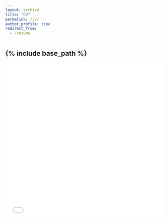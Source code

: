 ```yaml
---
layout: archive
title: "CV"
permalink: /cv/
author_profile: true
redirect_from:
  - /resume
---
```


{% include base_path %}
---

<iframe src="/files/casas_axel_cv.pdf" width="100%" height="500" frameborder="no" border="0" marginwidth="0" marginheight="0"></iframe>

<!-- 

Education
======
* PhD in Comparative Neuroscience. Topic: Social Cognition in Pigeons supervised by Onur Güntürkün.
* B.S. in Psychology, Universidad de Buenos Aires, 2024 
* Google's Data Analytics Professional Certificate, 2022
* Diploma in Cognitive Neuroscience and Experimental Psychology, Universidad Abierta Interamericana, 2021
* Diploma in Biostatistics in R Environment, Universidad Nacional de Córdoba, 2021

---

## Work Experience  

### **PhD Candidate** (Since 2024)  
**[Ruhr-Universität Bochum](https://udesa.edu.ar/)**  
- **Topic:** social cognition, comparative neuroscience, computational ethology, fMRI.
- **Supervisor:** [Onur Güntürkün](https://www.bio.psy.ruhr-uni-bochum.de/bpsy/team/onur_guentuerkuen.html.en) 

### **Research Assistant** (Since 2022)  
**[Universidad de San Andrés (UdeSa)](https://udesa.edu.ar/)**  
- **Topic:** Chronotypes, sleep quality, daylight exposure, digital device use, time perception  
- **Supervisor:** [Diego Andrés Golombek](https://scholar.google.com/citations?user=PZMMfnYAAAAJ&hl=en) 

### **Research Assistant** (Since 2022)  
**[Universidad de San Andrés (UdeSa)](https://udesa.edu.ar/)**  
- **Topic:** Chronotypes, sleep quality, daylight exposure, digital device use, time perception  
- **Supervisor:** [Diego Andrés Golombek](https://scholar.google.com/citations?user=PZMMfnYAAAAJ&hl=en) 

### **Research Assistant** (Since 2022)  
**[Universidad de San Andrés (UdeSa)](https://udesa.edu.ar/)**  
- **Topic:** Chronotypes, sleep quality, daylight exposure, digital device use, time perception  
- **Supervisor:** [Diego Andrés Golombek](https://scholar.google.com/citations?user=PZMMfnYAAAAJ&hl=en)  

### **Research Assistant (internship)** (2022)  
**[Instituto de Biología y Medicina Experimental (IBYME)](https://www.ibyme.org.ar/)**  
- **Topic:** Time Perception, EEG  
- **Supervisor:** [Alberto Iorio](https://www.researchgate.net/profile/Alberto-Iorio-2)  

### **Research Assistant (internship)** (Since 2022)  
**[Instituto de Fisiología, Biología y Neurociencias (IFIBYNE)](https://ifibyne.fcen.uba.ar/)**  
- **Topic:** Decision-making  
- **Supervisor:** [Nicolás Fernandez Larrosa](https://orcid.org/0000-0002-7881-1765)  

### **CEO Member** (Since 2021)  
**[@neurotransmitiendo](https://www.neurotransmitiendo.org/)**  
- Working to grow one of the biggest neuroscience dissemination projects in Argentina.  

### **Digital Marketing Supervisor** (Since 2020)  
**[@neurotransmitiendo](https://www.neurotransmitiendo.org/)**  
- Creating newsletters about Neuroscience and Psychology.  

### **Events Supervisor** (Since 2021)  
**[@neurotransmitiendo](https://www.neurotransmitiendo.org/)**  
- Organizing talks, workshops, and events related to neuroscience.  

---

## Awards and Scholarships  

### **2022:**  
**Tsinghua Summer School Scholarship**  
- Awarded by the University of Buenos Aires, Argentina  

### **2015:**  
**Second Place Football Amateur League**  

### **2013-2015:**  
**First Prize High School Chess Tournament**  

---

## Conferences, Workshops, and Other Research Activities  

### **2022:**  
**Reality is not what it seems: Optical Illusions and Perception**  
- Workshop presented at the **XXV Congress of Scientific Psychology** in the University of Buenos Aires.  

**Light, Time and Behavior: Relationship between Daytime and Digital Light Exposure with Our Chronotypes**  
- Abstract presented at the **XXV Congress of Scientific Psychology** in the University of Buenos Aires.  

### **2021:**  
**Understanding Consciousness: Information Integration Theory and Global Neural Workspace Theory**  
- Workshop presented at the **XXV Congress of Scientific Psychology** in the University of Buenos Aires.  

**Our Clocks in Pandemic: A Study on the Disruption of Circadian Rhythms and its Relationship to Sunlight Exposure and Digital Device Use**  
- Poster presented at the **XXV Congress of Scientific Psychology** in the University of Buenos Aires.  
- Poster presented at the **Argentine Society in Neurosciences (SAN)**.  

**Can Aesthetic Judgments Be Subliminally Modulated? An Affective Priming Study Using Pupillometry**  
- Abstract presented at the **XXV Congress of Scientific Psychology** in the University of Buenos Aires.  

---

## Skills  

### 💻 Computing Skills:  
- Python (advanced), R (intermediate), PsychoPy (intermediate), Tableau (intermediate), SQL (intermediate), HTML (intermediate), Git (basic), CSS (basic), MATLAB (basic), JavaScript (basic)  

### 📚 Organization Skills:  
- Second Brain, Ultralearning, Advanced Obsidian skills, Advanced Zotero skills, reading, encoding, studying.  

### 🗺 Languages:  
- 🇪🇸 Spanish (native), 🇬🇧 English (advanced), 🇩🇪 German (A2)
- English 7.0 (C1) IELTS. [See certificate](https://drive.google.com/file/d/1r45B3tAw0LbBhNNXJqwonuip1Cw-gwlC/view)  
- German A2 Deutsch Welle. [See certificate](https://drive.google.com/file/d/13SvnRwbQa8rTO3McKpNqDC4VeQJcHxLh/view)  

### 🎸 Hobbies:  
- bird-watching, science communication, songwriting, piano, guitar, singing, photography  

---

## Publications  
<ul>{% for post in site.publications %}
    {% include archive-single-cv.html %}
{% endfor %}</ul>

---

## Talks  
<ul>{% for post in site.talks %}
    {% include archive-single-talk-cv.html %}
{% endfor %}</ul>

---

## Teaching  
<ul>{% for post in site.teaching %}
    {% include archive-single-cv.html %}
{% endfor %}</ul>

---

## Relevant Extracurricular Experience  

- Seminar Organizer at the **Argentine Association of Behavioral Science**  
- 'Argentinian Birds' Affiliate Membership  
- CEO Member in the **Student Movement for Scientific Psychology**, Buenos Aires, Argentina  
- Seminar Organizer at **"Cognitive Seminars"**, IFIBYNE, Argentina  
- APA Undergraduate Student Affiliate Membership  
- **Cognitive Science Society Membership**  

---

## See My 55 Extra Courses  

Learning and studying were always a big passion for me.  
I never felt satisfied with all the topics that I've been learning in my degree, so I decided to take advantage of extra academic formation from several resources: from subjects of other universities, to great online courses.  

---

* **Introducción a la Neurociencia Computacional**  
University Nacional de San Martín, August 2021  
[See certificate](https://drive.google.com/file/d/1infPpl-4CjLEcXrfpVbrgHC_6n5Me7Ma/view)

* **Introducción a la Neurociencia Cognitiva**  
Universidad Nacional de San Martín, August 2021  
[See certificate](https://drive.google.com/file/d/1W4AZcudoT6WBnFFUQKwThyymL6WIytq9/view)

* **Advanced Statistics**  
University of Buenos Aires, June 2021  
[See certificate](https://drive.google.com/file/d/1rDZWlEytk0ROyg4NFmZtkUqx61OkCS_N/view)

* **Neurofisiología Integrativa**  
University of Buenos Aires, November 2021  
There's no certificate, as I participated as a Visiting Student.  

* **Fisiología del Comportamiento Animal**  
University of Buenos Aires, June 2022  
There's no certificate, as I participated as a Visiting Student.  

* **Neurobiología de la Memoria**  
University of Buenos Aires, November 2022  
There's no certificate, as I participated as a Visiting Student.  

* **Capacitación para el Uso de Animales en Experimentación (CCUAE)**  
University of Buenos Aires, October 2021  
[See certificate](https://drive.google.com/file/d/1cRzptXyYQc5ayXksXRHAubG_mAKdLQBm/view)

* **Electroencefalografía y Video EEG**  
Sociedad Argentina de Electroencefalografía y Neurofisiología Clínica, July 2022  
[See certificate](https://drive.google.com/file/d/1sG7DTWCEfHpM7iI_5TxEjK16O1xyMIW9/view)

* **Introducción a la evaluación neuropsicológica**  
Neurotransmitiendo, September 2020  
[See certificate](https://drive.google.com/file/d/1ahOnurpZripQbsAxVsLx_tWljeqL8N_1/view)

* **Introducción a la Terapia Cognitivo Conductual**  
Neurotransmitiendo, November 2020  
[See certificate](https://drive.google.com/file/d/1luyKLu_NWxuuzpQd5olOYq1EvRMjnThl/view)

* **Psychological Therapy assistant**  
University of Buenos Aires, November 2019  
[See certificate](https://drive.google.com/file/d/1luyKLu_NWxuuzpQd5olOYq1EvRMjnThl/view)

* **Introducción a la Investigación en Neurociencias Cognitivas y Psicología Experimental**  
Neurotransmitiendo, November 2021  
[See certificate](https://drive.google.com/file/d/18DozYxmMu94NFLRb3nkT09ALK6H9UB9X/view)

* **Administración de Windows desde la Consola**  
Udemy, November 2021  
[See certificate](ude.my/UC-2e64a226-5c0c-4b66-b63d-1d47ef8185a9)

* **MATLAB Onramp**  
MathWorks, May 2022  
[See certificate](https://drive.google.com/file/d/1_FFEGaOR3nv6Zru66SY5oquuaOYbIFiF/view)

* **Supervised Machine Learning: Regression and Classification**  
deeplearning.ai, July 2022  
[See certificate](https://coursera.org/share/e0cc65d78b81fb93a993f12a43d3fdcd)

* **Fundamentals of Visualization with Tableau**  
University of California, Davis, June 2022  
[See certificate](https://coursera.org/share/dafa9eec2037253893d62c69de95a586)

* **SQL for Data Science**  
University of California, Davis, May 2022  
[See certificate](https://coursera.org/share/c2b9efd711bb553012161215752ed47c)

* **Mathematics for Machine Learning: Linear Algebra**  
Imperial College London, May 2022  
[See certificate](https://coursera.org/share/612c60320072e8e3907aa84186ebdeed)

* **Crash Course on Python**  
Google, March 2021  
[See certificate](https://coursera.org/share/e7f6dc705305f80f62cb8f7a995f8c71)

* **Python Data Structures**  
University of Michigan, April 2022  
[See certificate](https://coursera.org/share/82db308922f7f4d188bbabe5366b8d23)

* **Programming for Everybody (Getting Started with Python)**  
University of Michigan, March 2022  
[See certificate](https://coursera.org/share/8253c6f2b9f9c216a8d175963eb452cb)

* **Google Data Analytics Professional Certificate (8 courses total)**  
Google, February 2022  
[See certificate](https://coursera.org/share/37eca5d0227e8b0d672369bed484006c)

* **Python Project for Data Science**  
IBM, February 2022  
[See certificate](https://coursera.org/share/c423f52d153c5bfa0872cfe47563f066)

* **Synapses, Neurons and Brains**  
The Hebrew University of Jerusalem, June 2021  
[See certificate](https://coursera.org/share/98bd4cb0d617bf88696f83b187478744)

* **Python for Data Science, AI & Development**  
IBM, January 2022  
[See certificate](https://coursera.org/share/b25db12ec1bafa5c3f9b48ce3a88ab6c)

* **Biochemical Principles of Energy Metabolism**  
KAIST, April 2021  
[See certificate](https://coursera.org/share/14962395b10dbc9f6fdfc5c8dca63301)

* **Advanced Neurobiology I**  
Peking University, May 2021  
[See certificate](https://coursera.org/share/e2749af52f2e913bf2fe658b1046df0a)

* **From Disease to Genes and Back**  
University of Novosibirsk, January 2021  
[See certificate](https://coursera.org/share/65833ebaffc49a5f8a525c0dddb3dbe6)

* **Introduction to the Biology of Cancer**  
Johns Hopkins University, March 2021  
[See certificate](https://coursera.org/share/459ce0726f1d27be1aa40faa22df7e4d)

* **Genes and the Human Condition (From Behavior to Biotechnology)**  
University of Maryland, March 2021  
[See certificate](https://coursera.org/share/7e987f791757f47d252a967ade3c8079)

* **Understanding Cancer Metastasis**  
Johns Hopkins University, March 2021  
[See certificate](https://coursera.org/share/1096f604d02ec328f628a8bcd825abae)

* **DNA Decoded**  
McMaster University, February 2021  
[See certificate](https://coursera.org/share/40d759dd6faf874d4f9c6f2460cc085b)

* **Introduction to Marketing**  
University of Pennsylvania, February 2021  
[See certificate](https://coursera.org/share/195a7fd429fa1767e977c60ae18d85d4)

* **Astrobiology and the Search for Extraterrestrial Life**  
The University of Edinburgh, March 2021  
[See certificate](https://coursera.org/share/d867914eed1dc73e60cd081f9b6c841a)

* **Industrial Biotechnology**  
The University of Manchester, February 2021  
[See certificate](https://coursera.org/share/841340f40f1f817450e2f46d6c655922)

* **Psychological First Aid**  
Johns Hopkins University, February 2021  
[See certificate](https://coursera.org/share/195a7fd429fa1767e977c60ae18d85d4)

* **The Science of Stem Cells**  
American Museum of Natural History, February 2021  
[See certificate](https://coursera.org/share/bb891a7caa7d5da2eff630ade72a3c8a)

* **SARS-CoV-2 and Acute Respiratory Viral Infections**  
University of St. Petersburg, February 2021  
[See certificate](https://coursera.org/share/5543625ee4a69c18d833382313497967)

* **Sleep: Neurobiology, Medicine, and Society**  
University of Michigan, January 2021  
[See certificate](https://coursera.org/share/0815e12092ce508a2f3f613c39596fe6)

* **Bacteria and Chronic Infections**  
University of Copenhagen, January 2021  
[See certificate](https://coursera.org/share/582800a191c7346f2121a50b4525ea3c)

* **Classical Papers in Molecular Genetics**  
University of Geneva, January 2021  
[See certificate](https://coursera.org/share/a4eae27f940baefa63d4e6557540f6c6)

* **Introduction to Human Behavioral Genetics**  
University of Minnesota, January 2021  
[See certificate](https://coursera.org/share/d6c04918d7bf76db2c1287b89de159fb)

* **Microeconomics: When Markets Fail**  
University of Pennsylvania, December 2020  
[See certificate](https://coursera.org/share/f0d99d6f3fd9d472c78c7b39e4398f15)

* **Microeconomics: The Power of Markets**  
University of Pennsylvania, November 2020  
[See certificate](https://coursera.org/share/b3a9aca4c15f34ec14755fdc0d207393)

* **Circadian Clocks: How Rhythms Structure Life**  
Ludwig-Maximilians-Universität München (LMU), November 2020  
[See certificate](https://coursera.org/share/f4f66192eefb3a21c7087b129abcaa18)


* Neurobiología de la Memoria

University of Buenos Aires, November 2022

There's no certificate, as I participated as a Visiting Student. 

---

* Capacitación para el Uso de Animales en Experimentación (CCUAE)

University of Buenos Aires, October 2021

[See certificate](https://drive.google.com/file/d/1cRzptXyYQc5ayXksXRHAubG_mAKdLQBm/view)

---

* Electroencefalografía y Video EEG

Sociedad Argentina de Electroencefalografía y Neurofisiología Clínica, July 2022

[See certificate](https://drive.google.com/file/d/1sG7DTWCEfHpM7iI_5TxEjK16O1xyMIW9/view)

---

* Introducción a la evaluación neuropsicológica

Neurotransmitiendo, September 2020

[See certificate](https://drive.google.com/file/d/1ahOnurpZripQbsAxVsLx_tWljeqL8N_1/view)

---

* Introducción a la Terapia Cognitivo Conductual

Neurotransmitiendo, November 2020

[See certificate](https://drive.google.com/file/d/1luyKLu_NWxuuzpQd5olOYq1EvRMjnThl/view)

---

* Psychological Therapy assistant

University of Buenos Aires, November 2019

[See certificate](https://drive.google.com/file/d/1luyKLu_NWxuuzpQd5olOYq1EvRMjnThl/view)

---

* Introducción a la Investigación en Neurociencias Cognitivas y Psicología Experimental

Neurotransmitiendo, November 2021

[See certificate](https://drive.google.com/file/d/18DozYxmMu94NFLRb3nkT09ALK6H9UB9X/view)

---

* Administración de Windows desde la Consola

udemy, November 2021

[See certificate](ude.my/UC-2e64a226-5c0c-4b66-b63d-1d47ef8185a9)

---

* MATLAB Onramp

MathWorks, May 2022

[See certificate](https://drive.google.com/file/d/1_FFEGaOR3nv6Zru66SY5oquuaOYbIFiF/view)

---

* Supervised Machine Learning: Regression and Classification

deeplearning.ai, July 2022


[See certificate](https://coursera.org/share/e0cc65d78b81fb93a993f12a43d3fdcd)

---

* Fundamentals of Visualization with Tableau

Universit of California, Davis, June 2022


[See certificate](https://coursera.org/share/dafa9eec2037253893d62c69de95a586)

---

* SQL for Data Science

Universit of California, Davis, May 2022


[See certificate](https://coursera.org/share/c2b9efd711bb553012161215752ed47c)

---

* Mathematics for Machine Learning: Linear Algebra

Imperial College London, May 2022


[See certificate](https://coursera.org/share/612c60320072e8e3907aa84186ebdeed)

---

* Crash Course on Python

Google, March 2021


[See certificate](https://coursera.org/share/e7f6dc705305f80f62cb8f7a995f8c71)

---

* Python Data Structures

University of Michigan, April 2022


[See certificate](https://coursera.org/share/82db308922f7f4d188bbabe5366b8d23)

---

* Programming for Everybody (Getting Started with Python)

University of Michigan, March 2022


[See certificate](https://coursera.org/share/8253c6f2b9f9c216a8d175963eb452cb)

---

* Google Data Analytics Professional Certificate (composed of 8 courses in total)

Google, February 2022


[See certificate](https://coursera.org/share/37eca5d0227e8b0d672369bed484006c)

---

* Python Project for Data Science

IBM, February 2022


[See certificate](https://coursera.org/share/c423f52d153c5bfa0872cfe47563f066)

---

* Synapses, Neurons and Brains

The Hebrew University of Jerusalem, June 2021


[See certificate](https://coursera.org/share/98bd4cb0d617bf88696f83b187478744)

---

* Python for Data Science, AI & Development

IBM, January 2022


[See certificate](https://coursera.org/share/b25db12ec1bafa5c3f9b48ce3a88ab6c)

---

* Synapses, Neurons and Brains

The Hebrew University of Jerusalem, June 2021


[See certificate](https://coursera.org/share/98bd4cb0d617bf88696f83b187478744)

---

* Biochemical Principles of Energy Metabolism

KAIST, April 2021


[See certificate](https://coursera.org/share/14962395b10dbc9f6fdfc5c8dca63301)

---

* Advanced Neurobiology I

Peking University, May 2021


[See certificate](https://coursera.org/share/e2749af52f2e913bf2fe658b1046df0a)

---

* From Disease to Genes and Back

University of Novosibirsk, January 2021


[See certificate](https://coursera.org/share/65833ebaffc49a5f8a525c0dddb3dbe6)

---

* Introduction to the Biology of Cancer

Johns Hoplins University, March 2021


[See certificate](https://coursera.org/share/459ce0726f1d27be1aa40faa22df7e4d)

---

* Genes and the Human Condition (From Behavior to Biotechnology)

University of Maryland, March 2021


[See certificate](https://coursera.org/share/7e987f791757f47d252a967ade3c8079)

---

* Understanding Cancer Metastasis

Johna Hopkins University, March 2021


[See certificate](https://coursera.org/share/1096f604d02ec328f628a8bcd825abae)

---

* Genes and the Human Condition (From Behavior to Biotechnology)

University of Maryland, March 2021


[See certificate](https://coursera.org/share/7e987f791757f47d252a967ade3c8079)

---

* Understanding Cancer Metastasis

Johna Hopkins University, March 2021


[See certificate](https://coursera.org/share/1096f604d02ec328f628a8bcd825abae)

---

* DNA Decoded

McMaster University, Febraury 2021


[See certificate](https://coursera.org/share/40d759dd6faf874d4f9c6f2460cc085b)

---

* Introduction to Marketing

University of Pennsylvania, Febraury 2021


[See certificate](https://coursera.org/share/195a7fd429fa1767e977c60ae18d85d4)

---

* Astrobiology and the Search for Extraterrestrial Life

The University of Edinburgh, March 2021


[See certificate](https://coursera.org/share/d867914eed1dc73e60cd081f9b6c841a)

---

* Industrial Biotechnology

The University of Manchester, February 2021


[See certificate](https://coursera.org/share/841340f40f1f817450e2f46d6c655922)

---

* Psychological First Aid

Johns Hopkins University, Febraury 2021


[See certificate](https://coursera.org/share/195a7fd429fa1767e977c60ae18d85d4)

---

* The Science of Stem Cells

American Museum of Natural History, February 2021


[See certificate](https://coursera.org/share/bb891a7caa7d5da2eff630ade72a3c8a)

---

* SARS-CoV-2 and acute respiratory viral infections

University of San Petersburgh, February 2021


[See certificate](https://coursera.org/share/5543625ee4a69c18d833382313497967)

---

* Sleep: Neurobiology, Medicine, and Society

University of Michigan, January 2021


[See certificate](https://coursera.org/share/0815e12092ce508a2f3f613c39596fe6)

---

* Bacteria and Chronic Infections

University of Copenhagen, January 2021


[See certificate](https://coursera.org/share/582800a191c7346f2121a50b4525ea3c)

---

* Classical papers in molecular genetics

University of Ginebra, January 2021


[See certificate](https://coursera.org/share/a4eae27f940baefa63d4e6557540f6c6)

---

* Introduction to Human Behavioral Genetics

University of Minnesota, January 2021


[See certificate](https://coursera.org/share/d6c04918d7bf76db2c1287b89de159fb)

---

* Microeconomics: When Markets Fail

University of Pennsylvania, December 2020

[See certificate](https://coursera.org/share/f0d99d6f3fd9d472c78c7b39e4398f15)

---

* Microeconomics: The Power of Markets

University of Pennsylvania, November 2020

[See certificate](https://coursera.org/share/b3a9aca4c15f34ec14755fdc0d207393)

---

* Circadian clocks: how rhythms structure life

Ludwig-Maximilians-Universität München (LMU), November 2020

[See certificate](https://coursera.org/share/f4f66192eefb3a21c7087b129abcaa18)

-->